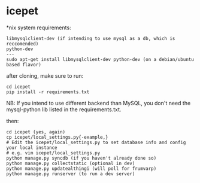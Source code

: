 icepet
======

*nix system requirements:

    libmysqlclient-dev (if intending to use mysql as a db, which is reccomended)
    python-dev
    ---
    sudo apt-get install libmysqlclient-dev python-dev (on a debian/ubuntu based flavor)

after cloning, make sure to run:

    cd icepet
    pip install -r requirements.txt

NB: If you intend to use different backend than MySQL, you don't need the mysql-python lib listed in the requirements.txt.

then:

    cd icepet (yes, again)
    cp icepet/local_settings.py{-example,}
    # Edit the icepet/local_settings.py to set database info and config your local instance
    # e.g. vim icepet/local_settings.py
    python manage.py syncdb (if you haven't already done so)
    python manage.py collectstatic (optional in dev)
    python manage.py updatealthingi (will poll for frumvarp)
    python manage.py runserver (to run a dev server)
